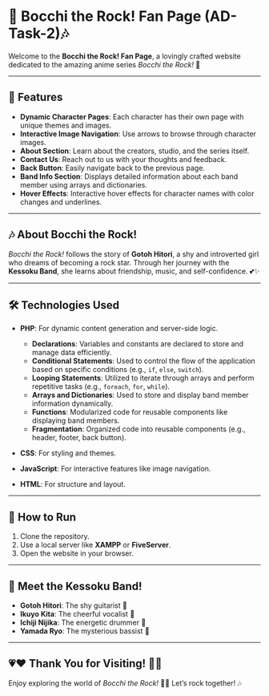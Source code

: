 # 🎸 Bocchi the Rock! Fan Page (AD-Task-2)🎶

Welcome to the **Bocchi the Rock! Fan Page**, a lovingly crafted website dedicated to the amazing anime series *Bocchi the Rock!* 🌟

---

## 🌟 Features
- **Dynamic Character Pages**: Each character has their own page with unique themes and images.
- **Interactive Image Navigation**: Use arrows to browse through character images.
- **About Section**: Learn about the creators, studio, and the series itself.
- **Contact Us**: Reach out to us with your thoughts and feedback.
- **Back Button**: Easily navigate back to the previous page.
- **Band Info Section**: Displays detailed information about each band member using arrays and dictionaries.
- **Hover Effects**: Interactive hover effects for character names with color changes and underlines.

---

## 🎶 About Bocchi the Rock!
*Bocchi the Rock!* follows the story of **Gotoh Hitori**, a shy and introverted girl who dreams of becoming a rock star. Through her journey with the **Kessoku Band**, she learns about friendship, music, and self-confidence. 💕✨

---

## 🛠️ Technologies Used
- **PHP**: For dynamic content generation and server-side logic.
  - **Declarations**: Variables and constants are declared to store and manage data efficiently.
  - **Conditional Statements**: Used to control the flow of the application based on specific conditions (e.g., `if`, `else`, `switch`).
  - **Looping Statements**: Utilized to iterate through arrays and perform repetitive tasks (e.g., `foreach`, `for`, `while`).
  - **Arrays and Dictionaries**: Used to store and display band member information dynamically.
  - **Functions**: Modularized code for reusable components like displaying band members.
  - **Fragmentation**: Organized code into reusable components (e.g., header, footer, back button).

- **CSS**: For styling and themes.
- **JavaScript**: For interactive features like image navigation.
- **HTML**: For structure and layout.

---

## 🚀 How to Run
1. Clone the repository.
2. Use a local server like **XAMPP** or **FiveServer**.
3. Open the website in your browser.

---

## 🎸 Meet the Kessoku Band!
- **Gotoh Hitori**: The shy guitarist 🎸
- **Ikuyo Kita**: The cheerful vocalist 🎤
- **Ichiji Nijika**: The energetic drummer 🥁
- **Yamada Ryo**: The mysterious bassist 🎵

---

## 💗❤️ Thank You for Visiting! 💛💙
Enjoy exploring the world of *Bocchi the Rock!* 🌟✨ Let’s rock together! 🎶
